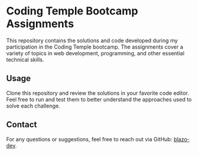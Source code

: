 # Coding Temple Bootcamp Assignments

This repository contains the solutions and code developed during my participation in the Coding Temple bootcamp. The assignments cover a variety of topics in web development, programming, and other essential technical skills.

## Usage

Clone this repository and review the solutions in your favorite code editor. Feel free to run and test them to better understand the approaches used to solve each challenge.

## Contact

For any questions or suggestions, feel free to reach out via GitHub: [blazo-dev](https://github.com/blazo-dev).